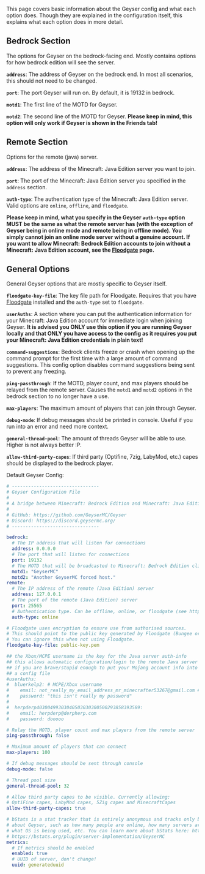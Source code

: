 This page covers basic information about the Geyser config and what each option does. Though they are explained in the configuration itself, this explains what each option does in more detail.

## Bedrock Section
The options for Geyser on the bedrock-facing end. Mostly contains options for how bedrock edition will see the server.

**`address`**: The address of Geyser on the bedrock end. In most all scenarios, this should not need to be changed.

**`port`**: The port Geyser will run on. By default, it is 19132 in bedrock.

**`motd1`**: The first line of the MOTD for Geyser. 

**`motd2`**: The second line of the MOTD for Geyser. **Please keep in mind, this option will only work if Geyser is shown in the Friends tab!**

## Remote Section
Options for the remote (java) server. 

**`address`**: The address of the Minecraft: Java Edition server you want to join.

**`port`**: The port of the Minecraft: Java Edition server you specified in the `address` section.

**`auth-type`**: The authentication type of the Minecraft: Java Edition server. Valid options are `online`, `offline`, and `floodgate`.

**Please keep in mind, what you specify in the Geyser `auth-type` option MUST be the same as what the remote server has (with the exception of Geyser being in online mode and remote being in offline mode). You simply cannot join an online mode server without a genuine account. If you want to allow Minecraft: Bedrock Edition accounts to join without a Minecraft: Java Edition account, see the [Floodgate](Floodgate) page.**

## General Options
General Geyser options that are mostly specific to Geyser itself.

**`floodgate-key-file`**: The key file path for Floodgate. Requires that you have [Floodgate](https://github.com/GeyserMC/Floodgate) installed and the `auth-type` set to `floodgate`.

**`userAuths`**: A section where you can put the authentication information for your Minecraft: Java Edition account for immediate login when joining Geyser. **It is advised you ONLY use this option if you are running Geyser locally and that ONLY you have access to the config as it requires you put your Minecraft: Java Edition credentials in plain text!**

**`command-suggestions`**: Bedrock clients freeze or crash when opening up the command prompt for the first time with a large amount of command suggestions. This config option disables command suggestions being sent to prevent any freezing.

**`ping-passthrough`**: If the MOTD, player count, and max players should be relayed from the remote server. Causes the `motd1` and `motd2` options in the bedrock section to no longer have a use.

**`max-players`**: The maximum amount of players that can join through Geyser.

**`debug-mode`**: If debug messages should be printed in console. Useful if you run into an error and need more context.

**`general-thread-pool`**: The amount of threads Geyser will be able to use. Higher is not always better :P.
 
**`allow-third-party-capes`**: If third party (Optifine, 7zig, LabyMod, etc.) capes should be displayed to the bedrock player.

Default Geyser Config:
```yml
# --------------------------------
# Geyser Configuration File
#
# A bridge between Minecraft: Bedrock Edition and Minecraft: Java Edition.
#
# GitHub: https://github.com/GeyserMC/Geyser
# Discord: https://discord.geysermc.org/
# --------------------------------

bedrock:
  # The IP address that will listen for connections
  address: 0.0.0.0
  # The port that will listen for connections
  port: 19132
  # The MOTD that will be broadcasted to Minecraft: Bedrock Edition clients
  motd1: "GeyserMC"
  motd2: "Another GeyserMC forced host."
remote:
  # The IP address of the remote (Java Edition) server
  address: 127.0.0.1
  # The port of the remote (Java Edition) server
  port: 25565
  # Authentication type. Can be offline, online, or floodgate (see https://github.com/GeyserMC/Geyser/wiki/Floodgate).
  auth-type: online

# Floodgate uses encryption to ensure use from authorised sources.
# This should point to the public key generated by Floodgate (Bungee or CraftBukkit)
# You can ignore this when not using Floodgate.
floodgate-key-file: public-key.pem

## the Xbox/MCPE username is the key for the Java server auth-info
## this allows automatic configuration/login to the remote Java server
## if you are brave/stupid enough to put your Mojang account info into
## a config file
#userAuths:
#  bluerkelp2: # MCPE/Xbox username
#    email: not_really_my_email_address_mr_minecrafter53267@gmail.com # Mojang account email address
#    password: "this isn't really my password"
#
#  herpderp40300499303040503030300500293858393589:
#    email: herpderp@derpherp.com
#    password: dooooo

# Relay the MOTD, player count and max players from the remote server
ping-passthrough: false

# Maximum amount of players that can connect
max-players: 100

# If debug messages should be sent through console
debug-mode: false

# Thread pool size
general-thread-pool: 32

# Allow third party capes to be visible. Currently allowing:
# OptiFine capes, LabyMod capes, 5Zig capes and MinecraftCapes
allow-third-party-capes: true

# bStats is a stat tracker that is entirely anonymous and tracks only basic information
# about Geyser, such as how many people are online, how many servers are using Geyser,
# what OS is being used, etc. You can learn more about bStats here: https://bstats.org/.
# https://bstats.org/plugin/server-implementation/GeyserMC
metrics:
  # If metrics should be enabled
  enabled: true
  # UUID of server, don't change!
  uuid: generateduuid
```